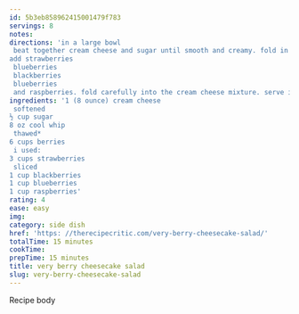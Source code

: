 ```yaml
---
id: 5b3eb858962415001479f783
servings: 8
notes:
directions: 'in a large bowl
 beat together cream cheese and sugar until smooth and creamy. fold in the thawed cool whip.
add strawberries
 blueberries
 blackberries
 blueberries
 and raspberries. fold carefully into the cream cheese mixture. serve immediately.'
ingredients: '1 (8 ounce) cream cheese
 softened
½ cup sugar
8 oz cool whip
 thawed*
6 cups berries
 i used:
3 cups strawberries
 sliced
1 cup blackberries
1 cup blueberries
1 cup raspberries'
rating: 4
ease: easy
img:
category: side dish
href: 'https: //therecipecritic.com/very-berry-cheesecake-salad/'
totalTime: 15 minutes
cookTime:
prepTime: 15 minutes
title: very berry cheesecake salad
slug: very-berry-cheesecake-salad
---
```

Recipe body